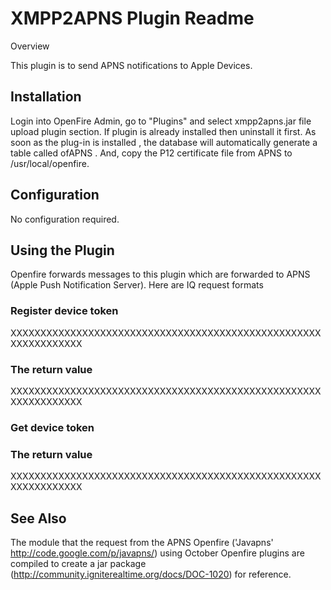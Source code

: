 # XMPP2APNS Plugin Readme

Overview

This plugin is to send APNS notifications to Apple Devices.

## Installation

Login into OpenFire Admin, go to "Plugins" and select xmpp2apns.jar file upload plugin section. If plugin is already installed then uninstall it first.
As soon as the plug-in is installed , the database will automatically generate a table called ofAPNS .
And, copy the P12 certificate file from APNS to /usr/local/openfire.

## Configuration

No configuration required.

## Using the Plugin

Openfire forwards messages to this plugin which are forwarded to APNS (Apple Push Notification Server). 
Here are IQ request formats 

### Register device token

<iq type="set" to="OPENFIRE_SERVER" id="apns68057d6a">
<query xmlns="urn:xmpp:apns">
<token> XXXXXXXXXXXXXXXXXXXXXXXXXXXXXXXXXXXXXXXXXXXXXXXXXXXXXXXXXXXXXXXX </ token>
</ query>
</ iq>

### The return value 
<iq type="result" id="OPENFIRE_SERVER" from="210.205.58.23" to="user@OPENFIRE_SERVER/68057d6a">
<query xmlns="urn:xmpp:apns">
<token> XXXXXXXXXXXXXXXXXXXXXXXXXXXXXXXXXXXXXXXXXXXXXXXXXXXXXXXXXXXXXXXX </ token>
</ query>
</ iq>

### Get device token

<iq type="get" to="OPENFIRE_SERVER" id="apns68057d6a">
<query xmlns="urn:xmpp:apns"/>
</ iq>

### The return value

<iq type="result" id="apns68057d6a" from="OPENFIRE_SERVER" to="user@OPENFIRE_SERVER/68057d6a">
<query xmlns="urn:xmpp:apns">
<token> XXXXXXXXXXXXXXXXXXXXXXXXXXXXXXXXXXXXXXXXXXXXXXXXXXXXXXXXXXXXXXXX </ token>
</ query>
</ iq>

## See Also


The module that the request from the APNS Openfire ('Javapns' http://code.google.com/p/javapns/) using October 
Openfire plugins are compiled to create a jar package (http://community.igniterealtime.org/docs/DOC-1020) for reference. 